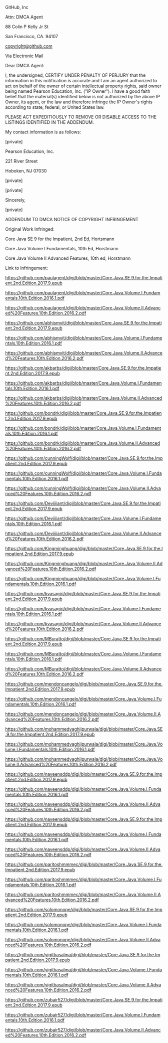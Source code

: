 GitHub, Inc

Attn: DMCA Agent

88 Colin P Kelly Jr St

San Francisco, CA. 94107

copyright@github.com 

 

 

Via Electronic Mail

 

 

Dear DMCA Agent:

 

I, the undersigned, CERTIFY UNDER PENALTY OF PERJURY that the information in this notification is accurate and I am an agent authorized to act on behalf of the owner of certain intellectual property rights, said owner being named Pearson Education, Inc. ("IP Owner"). I have a good faith belief that the material(s) identified below is not authorized by the above IP Owner, its agent, or the law and therefore infringe the IP Owner's rights according to state, federal, or United States law.

 

PLEASE ACT EXPEDITIOUSLY TO REMOVE OR DISABLE ACCESS TO THE LISTINGS IDENTIFIED IN THE ADDENDUM.

 

My contact information is as follows:

 

[private]

Pearson Education, Inc.

221 River Street

Hoboken, NJ 07030

[private]

[private]

 

Sincerely,

 

[private]

 

ADDENDUM TO DMCA NOTICE OF COPYRIGHT INFRINGEMENT

 

Original Work Infringed:

Core Java SE 9 for the Impatient, 2nd Ed, Hortsmann

Core Java Volume I Fundamentals, 10th Ed, Horstmann

Core Java Volume II Advanced Features, 10th ed, Horstmann

 

Link to Infringement:

https://github.com/paulagent/digi/blob/master/Core.Java.SE.9.for.the.Impatient.2nd.Edition.2017.9.epub

https://github.com/paulagent/digi/blob/master/Core.Java.Volume.I.Fundamentals.10th.Edition.2016.1.pdf

https://github.com/paulagent/digi/blob/master/Core.Java.Volume.II.Advanced%20Features.10th.Edition.2016.2.pdf

https://github.com/abhismvit/digi/blob/master/Core.Java.SE.9.for.the.Impatient.2nd.Edition.2017.9.epub

https://github.com/abhismvit/digi/blob/master/Core.Java.Volume.I.Fundamentals.10th.Edition.2016.1.pdf

https://github.com/abhismvit/digi/blob/master/Core.Java.Volume.II.Advanced%20Features.10th.Edition.2016.2.pdf

https://github.com/akbarbs/digi/blob/master/Core.Java.SE.9.for.the.Impatient.2nd.Edition.2017.9.epub

https://github.com/akbarbs/digi/blob/master/Core.Java.Volume.I.Fundamentals.10th.Edition.2016.1.pdf

https://github.com/akbarbs/digi/blob/master/Core.Java.Volume.II.Advanced%20Features.10th.Edition.2016.2.pdf

https://github.com/bondrk/digi/blob/master/Core.Java.SE.9.for.the.Impatient.2nd.Edition.2017.9.epub

https://github.com/bondrk/digi/blob/master/Core.Java.Volume.I.Fundamentals.10th.Edition.2016.1.pdf

https://github.com/bondrk/digi/blob/master/Core.Java.Volume.II.Advanced%20Features.10th.Edition.2016.2.pdf

https://github.com/cunningWolf/digi/blob/master/Core.Java.SE.9.for.the.Impatient.2nd.Edition.2017.9.epub

https://github.com/cunningWolf/digi/blob/master/Core.Java.Volume.I.Fundamentals.10th.Edition.2016.1.pdf

https://github.com/cunningWolf/digi/blob/master/Core.Java.Volume.II.Advanced%20Features.10th.Edition.2016.2.pdf

https://github.com/Deviiiiant/digi/blob/master/Core.Java.SE.9.for.the.Impatient.2nd.Edition.2017.9.epub

https://github.com/Deviiiiant/digi/blob/master/Core.Java.Volume.I.Fundamentals.10th.Edition.2016.1.pdf

https://github.com/Deviiiiant/digi/blob/master/Core.Java.Volume.II.Advanced%20Features.10th.Edition.2016.2.pdf

https://github.com/Kingminghuang/digi/blob/master/Core.Java.SE.9.for.the.Impatient.2nd.Edition.2017.9.epub

https://github.com/Kingminghuang/digi/blob/master/Core.Java.Volume.II.Advanced%20Features.10th.Edition.2016.2.pdf

https://github.com/Kingminghuang/digi/blob/master/Core.Java.Volume.I.Fundamentals.10th.Edition.2016.1.pdf

https://github.com/kvasagiri/digi/blob/master/Core.Java.SE.9.for.the.Impatient.2nd.Edition.2017.9.epub

https://github.com/kvasagiri/digi/blob/master/Core.Java.Volume.I.Fundamentals.10th.Edition.2016.1.pdf

https://github.com/kvasagiri/digi/blob/master/Core.Java.Volume.II.Advanced%20Features.10th.Edition.2016.2.pdf

https://github.com/MBuratto/digi/blob/master/Core.Java.SE.9.for.the.Impatient.2nd.Edition.2017.9.epub

https://github.com/MBuratto/digi/blob/master/Core.Java.Volume.I.Fundamentals.10th.Edition.2016.1.pdf

https://github.com/MBuratto/digi/blob/master/Core.Java.Volume.II.Advanced%20Features.10th.Edition.2016.2.pdf

https://github.com/mendoncangelo/digi/blob/master/Core.Java.SE.9.for.the.Impatient.2nd.Edition.2017.9.epub

https://github.com/mendoncangelo/digi/blob/master/Core.Java.Volume.I.Fundamentals.10th.Edition.2016.1.pdf

https://github.com/mendoncangelo/digi/blob/master/Core.Java.Volume.II.Advanced%20Features.10th.Edition.2016.2.pdf

https://github.com/mohammedvaghjipurwala/digi/blob/master/Core.Java.SE.9.for.the.Impatient.2nd.Edition.2017.9.epub

https://github.com/mohammedvaghjipurwala/digi/blob/master/Core.Java.Volume.I.Fundamentals.10th.Edition.2016.1.pdf

https://github.com/mohammedvaghjipurwala/digi/blob/master/Core.Java.Volume.II.Advanced%20Features.10th.Edition.2016.2.pdf

https://github.com/naveensddp/digi/blob/master/Core.Java.SE.9.for.the.Impatient.2nd.Edition.2017.9.epub

https://github.com/naveensddp/digi/blob/master/Core.Java.Volume.I.Fundamentals.10th.Edition.2016.1.pdf

https://github.com/naveensddp/digi/blob/master/Core.Java.Volume.II.Advanced%20Features.10th.Edition.2016.2.pdf

https://github.com/naveensddp/digi/blob/master/Core.Java.SE.9.for.the.Impatient.2nd.Edition.2017.9.epub

https://github.com/naveensddp/digi/blob/master/Core.Java.Volume.I.Fundamentals.10th.Edition.2016.1.pdf

https://github.com/naveensddp/digi/blob/master/Core.Java.Volume.II.Advanced%20Features.10th.Edition.2016.2.pdf

https://github.com/paritoshmmmec/digi/blob/master/Core.Java.SE.9.for.the.Impatient.2nd.Edition.2017.9.epub

https://github.com/paritoshmmmec/digi/blob/master/Core.Java.Volume.I.Fundamentals.10th.Edition.2016.1.pdf

https://github.com/paritoshmmmec/digi/blob/master/Core.Java.Volume.II.Advanced%20Features.10th.Edition.2016.2.pdf

https://github.com/solomonope/digi/blob/master/Core.Java.SE.9.for.the.Impatient.2nd.Edition.2017.9.epub

https://github.com/solomonope/digi/blob/master/Core.Java.Volume.I.Fundamentals.10th.Edition.2016.1.pdf

https://github.com/solomonope/digi/blob/master/Core.Java.Volume.II.Advanced%20Features.10th.Edition.2016.2.pdf

https://github.com/yigitbasalma/digi/blob/master/Core.Java.SE.9.for.the.Impatient.2nd.Edition.2017.9.epub

https://github.com/yigitbasalma/digi/blob/master/Core.Java.Volume.I.Fundamentals.10th.Edition.2016.1.pdf

https://github.com/yigitbasalma/digi/blob/master/Core.Java.Volume.II.Advanced%20Features.10th.Edition.2016.2.pdf

https://github.com/zubair527/digi/blob/master/Core.Java.SE.9.for.the.Impatient.2nd.Edition.2017.9.epub

https://github.com/zubair527/digi/blob/master/Core.Java.Volume.I.Fundamentals.10th.Edition.2016.1.pdf

https://github.com/zubair527/digi/blob/master/Core.Java.Volume.II.Advanced%20Features.10th.Edition.2016.2.pdf
